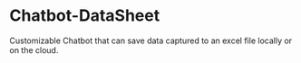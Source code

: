# Chatbot-DataSheet
Customizable Chatbot that can save data captured to an excel file locally or on the cloud.
